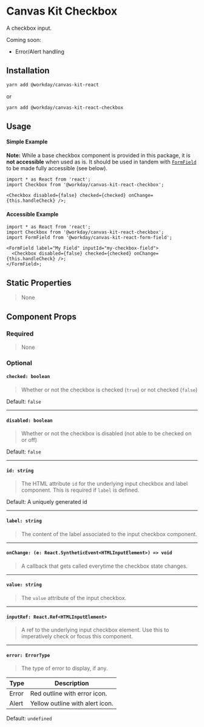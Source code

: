 # Canvas Kit Checkbox

A checkbox input.

Coming soon:

- Error/Alert handling

## Installation

```sh
yarn add @workday/canvas-kit-react
```

or

```sh
yarn add @workday/canvas-kit-react-checkbox
```

## Usage

#### Simple Example

**Note:** While a base checkbox component is provided in this package, it is **not accessible** when
used as is. It should be used in tandem with [`FormField`](../../form-field/react) to be made fully
accessible (see below).

```tsx
import * as React from 'react';
import Checkbox from '@workday/canvas-kit-react-checkbox';

<Checkbox disabled={false} checked={checked} onChange={this.handleCheck} />;
```

#### Accessible Example

```tsx
import * as React from 'react';
import Checkbox from '@workday/canvas-kit-react-checkbox';
import FormField from '@workday/canvas-kit-react-form-field';

<FormField label="My Field" inputId="my-checkbox-field">
  <Checkbox disabled={false} checked={checked} onChange={this.handleCheck} />;
</FormField>;
```

## Static Properties

> None

## Component Props

### Required

> None

### Optional

#### `checked: boolean`

> Whether or not the checkbox is checked (`true`) or not checked (`false`)

Default: `false`

---

#### `disabled: boolean`

> Whether or not the checkbox is disabled (not able to be checked on or off)

Default: `false`

---

#### `id: string`

> The HTML attribute `id` for the underlying input checkbox and label component. This is required if
> `label` is defined.

Default: A uniquely generated id

---

#### `label: string`

> The content of the label associated to the input checkbox component.

---

#### `onChange: (e: React.SyntheticEvent<HTMLInputElement>) => void`

> A callback that gets called everytime the checkbox state changes.

---

#### `value: string`

> The `value` attribute of the input checkbox.

---

#### `inputRef: React.Ref<HTMLInputElement>`

> A ref to the underlying input checkbox element. Use this to imperatively check or focus this
> component.

---

#### `error: ErrorType`

> The type of error to display, if any.

| Type  | Description                     |
| ----- | ------------------------------- |
| Error | Red outline with error icon.    |
| Alert | Yellow outline with alert icon. |

Default: `undefined`
